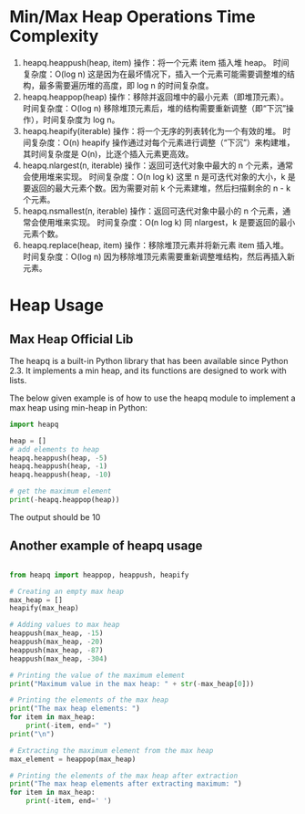 # Min/Max Heap Operations Time Complexity
<ol>
<li>heapq.heappush(heap, item)
操作：将一个元素 item 插入堆 heap。
时间复杂度：O(log n)
这是因为在最坏情况下，插入一个元素可能需要调整堆的结构，最多需要遍历堆的高度，即 log n 的时间复杂度。
<li>heapq.heappop(heap)
操作：移除并返回堆中的最小元素（即堆顶元素）。
时间复杂度：O(log n)
移除堆顶元素后，堆的结构需要重新调整（即“下沉”操作），时间复杂度为 log n。
<li>heapq.heapify(iterable)
操作：将一个无序的列表转化为一个有效的堆。
时间复杂度：O(n)
heapify 操作通过对每个元素进行调整（“下沉”）来构建堆，其时间复杂度是 O(n)，比逐个插入元素更高效。
<li>heapq.nlargest(n, iterable)
操作：返回可迭代对象中最大的 n 个元素，通常会使用堆来实现。
时间复杂度：O(n log k)
这里 n 是可迭代对象的大小，k 是要返回的最大元素个数。因为需要对前 k 个元素建堆，然后扫描剩余的 n - k 个元素。
<li>heapq.nsmallest(n, iterable)
操作：返回可迭代对象中最小的 n 个元素，通常会使用堆来实现。
时间复杂度：O(n log k)
同 nlargest，k 是要返回的最小元素个数。
<li>heapq.replace(heap, item)
操作：移除堆顶元素并将新元素 item 插入堆。
时间复杂度：O(log n)
因为移除堆顶元素需要重新调整堆结构，然后再插入新元素。
</ol>

# Heap Usage
## Max Heap Official Lib
The heapq is a built-in Python library that has been available since Python 2.3. It implements a min heap, and its functions are designed to work with lists. <br>

The below given example is of how to use the heapq module to implement a max heap using min-heap in Python:

```python
import heapq

heap = []
# add elements to heap
heapq.heappush(heap, -5)
heapq.heappush(heap, -1)
heapq.heappush(heap, -10)

# get the maximum element
print(-heapq.heappop(heap))

```

The output should be 10

## Another example of heapq usage

```python

from heapq import heappop, heappush, heapify

# Creating an empty max heap
max_heap = []
heapify(max_heap)

# Adding values to max heap
heappush(max_heap, -15)
heappush(max_heap, -20)
heappush(max_heap, -87)
heappush(max_heap, -304)

# Printing the value of the maximum element
print("Maximum value in the max heap: " + str(-max_heap[0]))

# Printing the elements of the max heap
print("The max heap elements: ")
for item in max_heap:
    print(-item, end=" ")
print("\n")

# Extracting the maximum element from the max heap
max_element = heappop(max_heap)

# Printing the elements of the max heap after extraction
print("The max heap elements after extracting maximum: ")
for item in max_heap:
    print(-item, end=' ')
    
```